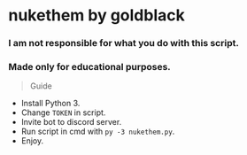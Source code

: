 # nukethem by goldblack
### I am not responsible for what you do with this script.
### Made only for educational purposes.

> Guide

- Install Python 3.
- Change `TOKEN` in script.
- Invite bot to discord server.
- Run script in cmd with `py -3 nukethem.py`.
- Enjoy.
